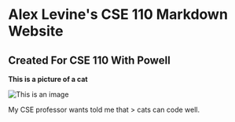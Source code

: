 # Alex Levine's CSE 110 Markdown Website
## Created For CSE 110 With Powell

**This is a picture of a cat**

![This is an image](https://icatcare.org/app/uploads/2018/07/Thinking-of-getting-a-cat.png)

My CSE professor wants told me that > cats can code well.
